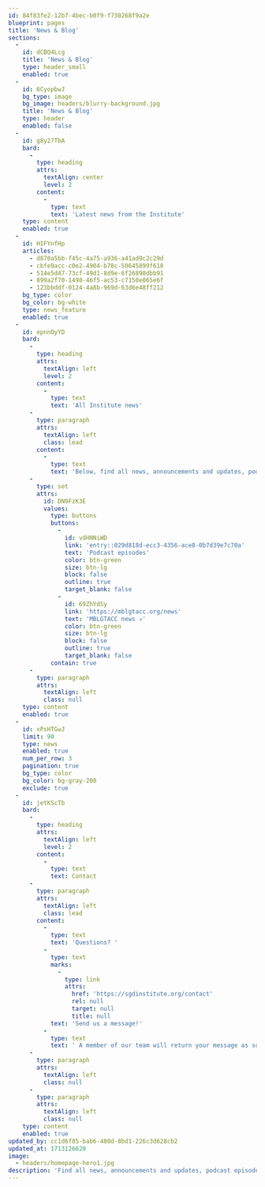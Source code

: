 ```yaml
---
id: 84f83fe2-12b7-4bec-b0f9-f730268f9a2e
blueprint: pages
title: 'News & Blog'
sections:
  -
    id: dCBQ4Lcg
    title: 'News & Blog'
    type: header_small
    enabled: true
  -
    id: 6CyopbwJ
    bg_type: image
    bg_image: headers/blurry-background.jpg
    title: 'News & Blog'
    type: header
    enabled: false
  -
    id: g8y27TbA
    bard:
      -
        type: heading
        attrs:
          textAlign: center
          level: 2
        content:
          -
            type: text
            text: 'Latest news from the Institute'
    type: content
    enabled: true
  -
    id: HIFYnfHp
    articles:
      - d870a5bb-f45c-4a75-a936-a41ad9c2c29d
      - cbfe9acc-c0e2-4904-b78c-50645899f618
      - 514e5d47-73cf-49d1-8d9e-6f26898dbb91
      - 899a2f70-1498-46f5-ac53-c7150e865e6f
      - 123bbddf-0124-4a8b-969d-63d6e48ff212
    bg_type: color
    bg_color: bg-white
    type: news_feature
    enabled: true
  -
    id: epnnOyYD
    bard:
      -
        type: heading
        attrs:
          textAlign: left
          level: 2
        content:
          -
            type: text
            text: 'All Institute news'
      -
        type: paragraph
        attrs:
          textAlign: left
          class: lead
        content:
          -
            type: text
            text: 'Below, find all news, announcements and updates, podcast episodes, media mentions, and other written updates from the Midwest Institute for Sexuality and Gender Diversity.'
      -
        type: set
        attrs:
          id: DN9FzK3E
          values:
            type: buttons
            buttons:
              -
                id: vdHNNiWD
                link: 'entry::029d818d-ecc3-4356-ace8-0b7d39e7c70a'
                text: 'Podcast episodes'
                color: btn-green
                size: btn-lg
                block: false
                outline: true
                target_blank: false
              -
                id: 69ZhYdSy
                link: 'https://mblgtacc.org/news'
                text: 'MBLGTACC news ↗️'
                color: btn-green
                size: btn-lg
                block: false
                outline: true
                target_blank: false
            contain: true
      -
        type: paragraph
        attrs:
          textAlign: left
          class: null
    type: content
    enabled: true
  -
    id: xPsHTGwJ
    limit: 90
    type: news
    enabled: true
    num_per_row: 3
    pagination: true
    bg_type: color
    bg_color: bg-gray-200
    exclude: true
  -
    id: jetKScTb
    bard:
      -
        type: heading
        attrs:
          textAlign: left
          level: 2
        content:
          -
            type: text
            text: Contact
      -
        type: paragraph
        attrs:
          textAlign: left
          class: lead
        content:
          -
            type: text
            text: 'Questions? '
          -
            type: text
            marks:
              -
                type: link
                attrs:
                  href: 'https://sgdinstitute.org/contact'
                  rel: null
                  target: null
                  title: null
            text: 'Send us a message!'
          -
            type: text
            text: ' A member of our team will return your message as soon as possible :)'
      -
        type: paragraph
        attrs:
          textAlign: left
          class: null
      -
        type: paragraph
        attrs:
          textAlign: left
          class: null
    type: content
    enabled: true
updated_by: cc1d6f85-bab6-480d-8bd1-226c3d628cb2
updated_at: 1713126620
image:
  - headers/homepage-hero1.jpg
description: 'Find all news, announcements and updates, podcast episodes, media mentions, and other written updates from the Midwest Institute for Sexuality and Gender Diversity.'
---
```

